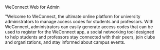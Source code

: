WeConnect Web for Admin

"Welcome to WeConnect, the ultimate online platform for university administrators to manage access codes for students and professors. With WeConnect, administrators can easily generate access codes that can be used to register for the WeConnect app, a social networking tool designed to help students and professors stay connected with their peers, join clubs and organizations, and stay informed about campus events.
